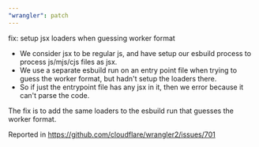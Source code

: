 ```yaml
---
"wrangler": patch
---
```


fix: setup jsx loaders when guessing worker format

- We consider jsx to be regular js, and have setup our esbuild process to process js/mjs/cjs files as jsx.
- We use a separate esbuild run on an entry point file when trying to guess the worker format, but hadn't setup the loaders there.
- So if just the entrypoint file has any jsx in it, then we error because it can't parse the code.

The fix is to add the same loaders to the esbuild run that guesses the worker format.

Reported in https://github.com/cloudflare/wrangler2/issues/701
